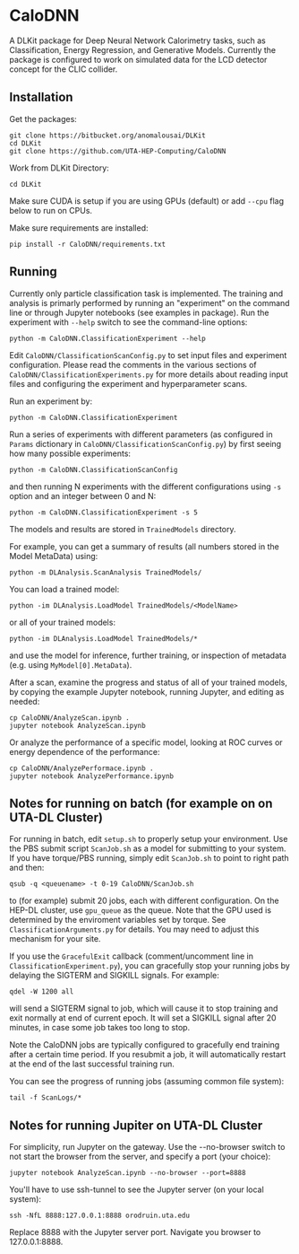 # CaloDNN

A DLKit package for Deep Neural Network Calorimetry tasks, such as
Classification, Energy Regression, and Generative Models. Currently
the package is configured to work on simulated data for the LCD
detector concept for the CLIC collider. 

## Installation

Get the packages:

    git clone https://bitbucket.org/anomalousai/DLKit
    cd DLKit
    git clone https://github.com/UTA-HEP-Computing/CaloDNN

Work from DLKit Directory:

    cd DLKit

Make sure CUDA is setup if you are using GPUs (default) or add `--cpu`
flag below to run on CPUs.

Make sure requirements are installed:

    pip install -r CaloDNN/requirements.txt

## Running

Currently only particle classification task is implemented. The
training and analysis is primarly performed by running an "experiment"
on the command line or through Jupyter notebooks (see examples in
package). Run the experiment with `--help` switch to see the command-line
options:

    python -m CaloDNN.ClassificationExperiment --help

Edit `CaloDNN/ClassificationScanConfig.py` to set input files and
experiment configuration. Please read the comments in the various
sections of `CaloDNN/ClassificationExperiments.py` for more details
about reading input files and configuring the experiment and
hyperparameter scans.

Run an experiment by:

    python -m CaloDNN.ClassificationExperiment

Run a series of experiments with different parameters (as configured
in `Params` dictionary in `CaloDNN/ClassificationScanConfig.py`) by
first seeing how many possible experiments:

    python -m CaloDNN.ClassificationScanConfig

and then running N experiments with the different configurations using
`-s` option and an integer between 0 and N:

    python -m CaloDNN.ClassificationExperiment -s 5

The models and results are stored in `TrainedModels` directory.

For example, you can get a summary of results (all numbers stored in
the Model MetaData) using:

    python -m DLAnalysis.ScanAnalysis TrainedModels/

You can load a trained model:

    python -im DLAnalysis.LoadModel TrainedModels/<ModelName>
       
or all of your trained models:

    python -im DLAnalysis.LoadModel TrainedModels/*

and use the model for inference, further training, or inspection of
metadata (e.g. using `MyModel[0].MetaData`).

After a scan, examine the progress and status of all of your trained
models, by copying the example Jupyter notebook, running Jupyter, and
editing as needed:

    cp CaloDNN/AnalyzeScan.ipynb .
    jupyter notebook AnalyzeScan.ipynb 

Or analyze the performance of a specific model, looking at ROC curves or
energy dependence of the performance:

    cp CaloDNN/AnalyzePerformace.ipynb .
    jupyter notebook AnalyzePerformance.ipynb 

## Notes for running on batch (for example on on UTA-DL Cluster)

For running in batch, edit `setup.sh` to properly setup your
environment. Use the PBS submit script `ScanJob.sh` as a model for
submitting to your system. If you have torque/PBS running, simply edit
`ScanJob.sh` to point to right path and then:

    qsub -q <queuename> -t 0-19 CaloDNN/ScanJob.sh

to (for example) submit 20 jobs, each with different configuration.
On the HEP-DL cluster, use `gpu_queue` as the queue. Note that the GPU
used is determined by the enviroment variables set by torque. See
`ClassificationArguments.py` for details. You may need to adjust this
mechanism for your site.

If you use the `GracefulExit` callback (comment/uncomment line in
`ClassificationExperiment.py`), you can gracefully stop your running
jobs by delaying the SIGTERM and SIGKILL signals. For example:

    qdel -W 1200 all

will send a SIGTERM signal to job, which will cause it to stop
training and exit normally at end of current epoch. It will set a
SIGKILL signal after 20 minutes, in case some job takes too long to
stop.

Note the CaloDNN jobs are typically configured to gracefully end
training after a certain time period. If you resubmit a job, it will
automatically restart at the end of the last successful training run.

You can see the progress of running jobs (assuming common file
system):

    tail -f ScanLogs/*

## Notes for running Jupiter on UTA-DL Cluster

For simplicity, run Jupyter on the gateway. Use the --no-browser
switch to not start the browser from the server, and specify a port
(your choice):

    jupyter notebook AnalyzeScan.ipynb --no-browser --port=8888

You'll have to use ssh-tunnel to see the Jupyter server (on your local
system):

    ssh -NfL 8888:127.0.0.1:8888 orodruin.uta.edu

Replace 8888 with the Jupyter server port. Navigate you browser to
127.0.0.1:8888.

